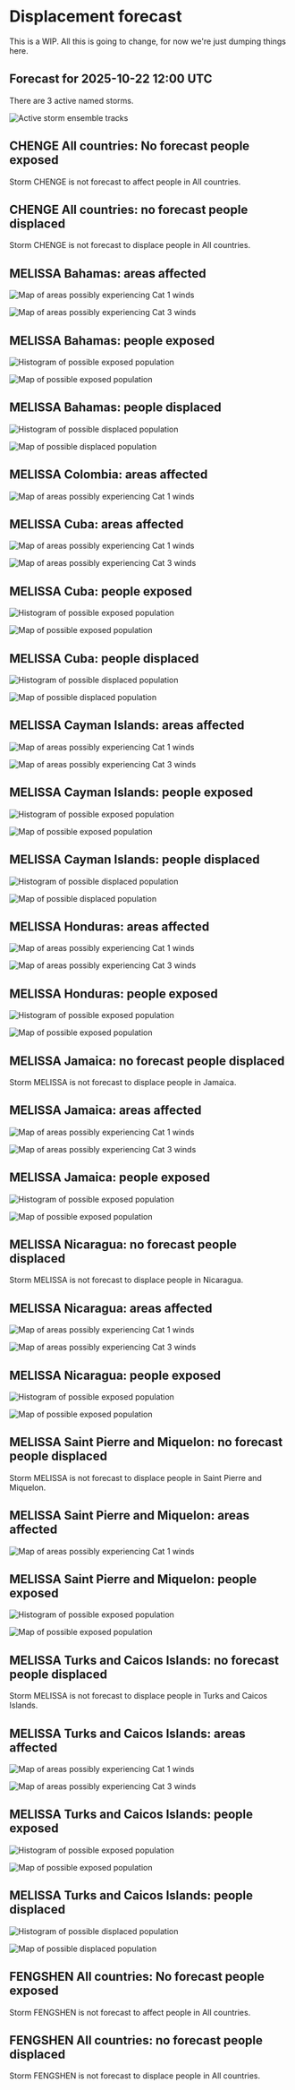 # Displacement forecast

This is a WIP. All this is going to change, for now we're just dumping things here.

## Forecast for 2025-10-22 12:00 UTC

There are 3 active named storms.

![Active storm ensemble tracks](ECMWF_TC_tracks_20251022120000.png)


## CHENGE All countries: No forecast people exposed

Storm CHENGE is not forecast to affect people in All countries.


## CHENGE All countries: no forecast people displaced

Storm CHENGE is not forecast to displace people in All countries.


## MELISSA Bahamas: areas affected

![Map of areas possibly experiencing Cat 1 winds](impact-map_TC_ECMWF_ens_MELISSA_2025-10-22_12UTC_BHS_cat1.png)


![Map of areas possibly experiencing Cat 3 winds](impact-map_TC_ECMWF_ens_MELISSA_2025-10-22_12UTC_BHS_cat3.png)


## MELISSA Bahamas: people exposed

![Histogram of possible exposed population](impact-histogram_TC_ECMWF_ens_MELISSA_2025-10-22_12UTC_BHS_exposed.png)

![Map of possible exposed population](impact-map_TC_ECMWF_ens_MELISSA_2025-10-22_12UTC_BHS_exposed.png)


## MELISSA Bahamas: people displaced

![Histogram of possible displaced population](impact-histogram_TC_ECMWF_ens_MELISSA_2025-10-22_12UTC_BHS_displaced.png)


![Map of possible displaced population](impact-map_TC_ECMWF_ens_MELISSA_2025-10-22_12UTC_BHS_displaced.png)


## MELISSA Colombia: areas affected

![Map of areas possibly experiencing Cat 1 winds](impact-map_TC_ECMWF_ens_MELISSA_2025-10-22_12UTC_COL_cat1.png)


## MELISSA Cuba: areas affected

![Map of areas possibly experiencing Cat 1 winds](impact-map_TC_ECMWF_ens_MELISSA_2025-10-22_12UTC_CUB_cat1.png)


![Map of areas possibly experiencing Cat 3 winds](impact-map_TC_ECMWF_ens_MELISSA_2025-10-22_12UTC_CUB_cat3.png)


## MELISSA Cuba: people exposed

![Histogram of possible exposed population](impact-histogram_TC_ECMWF_ens_MELISSA_2025-10-22_12UTC_CUB_exposed.png)

![Map of possible exposed population](impact-map_TC_ECMWF_ens_MELISSA_2025-10-22_12UTC_CUB_exposed.png)


## MELISSA Cuba: people displaced

![Histogram of possible displaced population](impact-histogram_TC_ECMWF_ens_MELISSA_2025-10-22_12UTC_CUB_displaced.png)


![Map of possible displaced population](impact-map_TC_ECMWF_ens_MELISSA_2025-10-22_12UTC_CUB_displaced.png)


## MELISSA Cayman Islands: areas affected

![Map of areas possibly experiencing Cat 1 winds](impact-map_TC_ECMWF_ens_MELISSA_2025-10-22_12UTC_CYM_cat1.png)


![Map of areas possibly experiencing Cat 3 winds](impact-map_TC_ECMWF_ens_MELISSA_2025-10-22_12UTC_CYM_cat3.png)


## MELISSA Cayman Islands: people exposed

![Histogram of possible exposed population](impact-histogram_TC_ECMWF_ens_MELISSA_2025-10-22_12UTC_CYM_exposed.png)

![Map of possible exposed population](impact-map_TC_ECMWF_ens_MELISSA_2025-10-22_12UTC_CYM_exposed.png)


## MELISSA Cayman Islands: people displaced

![Histogram of possible displaced population](impact-histogram_TC_ECMWF_ens_MELISSA_2025-10-22_12UTC_CYM_displaced.png)


![Map of possible displaced population](impact-map_TC_ECMWF_ens_MELISSA_2025-10-22_12UTC_CYM_displaced.png)


## MELISSA Honduras: areas affected

![Map of areas possibly experiencing Cat 1 winds](impact-map_TC_ECMWF_ens_MELISSA_2025-10-22_12UTC_HND_cat1.png)


![Map of areas possibly experiencing Cat 3 winds](impact-map_TC_ECMWF_ens_MELISSA_2025-10-22_12UTC_HND_cat3.png)


## MELISSA Honduras: people exposed

![Histogram of possible exposed population](impact-histogram_TC_ECMWF_ens_MELISSA_2025-10-22_12UTC_HND_exposed.png)

![Map of possible exposed population](impact-map_TC_ECMWF_ens_MELISSA_2025-10-22_12UTC_HND_exposed.png)


## MELISSA Jamaica: no forecast people displaced

Storm MELISSA is not forecast to displace people in Jamaica.


## MELISSA Jamaica: areas affected

![Map of areas possibly experiencing Cat 1 winds](impact-map_TC_ECMWF_ens_MELISSA_2025-10-22_12UTC_JAM_cat1.png)


![Map of areas possibly experiencing Cat 3 winds](impact-map_TC_ECMWF_ens_MELISSA_2025-10-22_12UTC_JAM_cat3.png)


## MELISSA Jamaica: people exposed

![Histogram of possible exposed population](impact-histogram_TC_ECMWF_ens_MELISSA_2025-10-22_12UTC_JAM_exposed.png)

![Map of possible exposed population](impact-map_TC_ECMWF_ens_MELISSA_2025-10-22_12UTC_JAM_exposed.png)


## MELISSA Nicaragua: no forecast people displaced

Storm MELISSA is not forecast to displace people in Nicaragua.


## MELISSA Nicaragua: areas affected

![Map of areas possibly experiencing Cat 1 winds](impact-map_TC_ECMWF_ens_MELISSA_2025-10-22_12UTC_NIC_cat1.png)


![Map of areas possibly experiencing Cat 3 winds](impact-map_TC_ECMWF_ens_MELISSA_2025-10-22_12UTC_NIC_cat3.png)


## MELISSA Nicaragua: people exposed

![Histogram of possible exposed population](impact-histogram_TC_ECMWF_ens_MELISSA_2025-10-22_12UTC_NIC_exposed.png)

![Map of possible exposed population](impact-map_TC_ECMWF_ens_MELISSA_2025-10-22_12UTC_NIC_exposed.png)


## MELISSA Saint Pierre and Miquelon: no forecast people displaced

Storm MELISSA is not forecast to displace people in Saint Pierre and Miquelon.


## MELISSA Saint Pierre and Miquelon: areas affected

![Map of areas possibly experiencing Cat 1 winds](impact-map_TC_ECMWF_ens_MELISSA_2025-10-22_12UTC_SPM_cat1.png)


## MELISSA Saint Pierre and Miquelon: people exposed

![Histogram of possible exposed population](impact-histogram_TC_ECMWF_ens_MELISSA_2025-10-22_12UTC_SPM_exposed.png)

![Map of possible exposed population](impact-map_TC_ECMWF_ens_MELISSA_2025-10-22_12UTC_SPM_exposed.png)


## MELISSA Turks and Caicos Islands: no forecast people displaced

Storm MELISSA is not forecast to displace people in Turks and Caicos Islands.


## MELISSA Turks and Caicos Islands: areas affected

![Map of areas possibly experiencing Cat 1 winds](impact-map_TC_ECMWF_ens_MELISSA_2025-10-22_12UTC_TCA_cat1.png)


![Map of areas possibly experiencing Cat 3 winds](impact-map_TC_ECMWF_ens_MELISSA_2025-10-22_12UTC_TCA_cat3.png)


## MELISSA Turks and Caicos Islands: people exposed

![Histogram of possible exposed population](impact-histogram_TC_ECMWF_ens_MELISSA_2025-10-22_12UTC_TCA_exposed.png)

![Map of possible exposed population](impact-map_TC_ECMWF_ens_MELISSA_2025-10-22_12UTC_TCA_exposed.png)


## MELISSA Turks and Caicos Islands: people displaced

![Histogram of possible displaced population](impact-histogram_TC_ECMWF_ens_MELISSA_2025-10-22_12UTC_TCA_displaced.png)


![Map of possible displaced population](impact-map_TC_ECMWF_ens_MELISSA_2025-10-22_12UTC_TCA_displaced.png)


## FENGSHEN All countries: No forecast people exposed

Storm FENGSHEN is not forecast to affect people in All countries.


## FENGSHEN All countries: no forecast people displaced

Storm FENGSHEN is not forecast to displace people in All countries.


